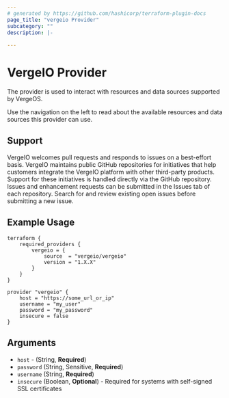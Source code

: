 ```yaml
---
# generated by https://github.com/hashicorp/terraform-plugin-docs
page_title: "vergeio Provider"
subcategory: ""
description: |-
  
---
```


# VergeIO Provider

The provider is used to interact with resources and data sources supported by VergeOS.

Use the navigation on the left to read about the available resources and data sources this provider can use.

## Support
VergeIO welcomes pull requests and responds to issues on a best-effort basis. VergeIO maintains public GitHub repositories for initiatives that help customers integrate the VergeIO platform with other third-party products. Support for these initiatives is handled directly via the GitHub repository. Issues and enhancement requests can be submitted in the Issues tab of each repository. Search for and review existing open issues before submitting a new issue.

## Example Usage
```
terraform {
	required_providers {
		vergeio = {
			source  = "vergeio/vergeio"
			version = "1.X.X"
		}
	}
}

provider "vergeio" {
	host = "https://some_url_or_ip"
	username = "my_user"
	password = "my_password"
	insecure = false 
}
```



<!-- schema generated by tfplugindocs -->
## Arguments

- `host` - (String, **Required**)
- `password` (String, Sensitive, **Required**)
- `username` (String, **Required**)
- `insecure` (Boolean, **Optional**) - Required for systems with self-signed SSL certificates
